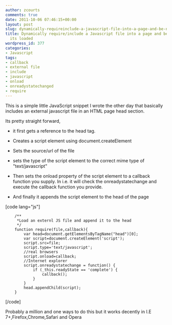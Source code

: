 ```yaml
---
author: zcourts
comments: true
date: 2011-10-06 07:46:15+00:00
layout: post
slug: dynamically-requireinclude-a-javascript-file-into-a-page-and-be-notified-when-its-loaded
title: Dynamically require/include a Javascript file into a page and be notified when
  its loaded
wordpress_id: 377
categories:
- Javascript
tags:
- callback
- external file
- include
- javascript
- onload
- onreadystatechanged
- require
---
```


This is a simple little JavaScript snippet I wrote the other day that basically includes an external javascript file in an HTML page head section.

Its pretty straight forward,



	
  * it first gets a reference to the head tag.

	
  * Creates a script element using document.createElement

	
  * Sets the source/url of the file

	
  * sets the type of the script element to the correct mime type of "text/javascript"

	
  * Then sets the onload property of the script element to a callback function you supply. In i.e. it will check the onreadystatechange and execute the callback function you provide.

	
  * And finally it appends the script element to the head of the page



[code lang="js"]

		/**
		 *Load an externl JS file and append it to the head
		 */
		function require(file,callback){
			var head=document.getElementsByTagName("head")[0];
			var script=document.createElement('script');
			script.src=file;
			script.type='text/javascript';
			//real browsers
			script.onload=callback;
			//Internet explorer
			script.onreadystatechange = function() {
				if (_this.readyState == 'complete') {
					callback();
				}
			}
			head.appendChild(script);
		}
[/code]

Probably a million and one ways to do this but it works decently in I.E 7+,Firefox,Chrome,Safari and Opera

